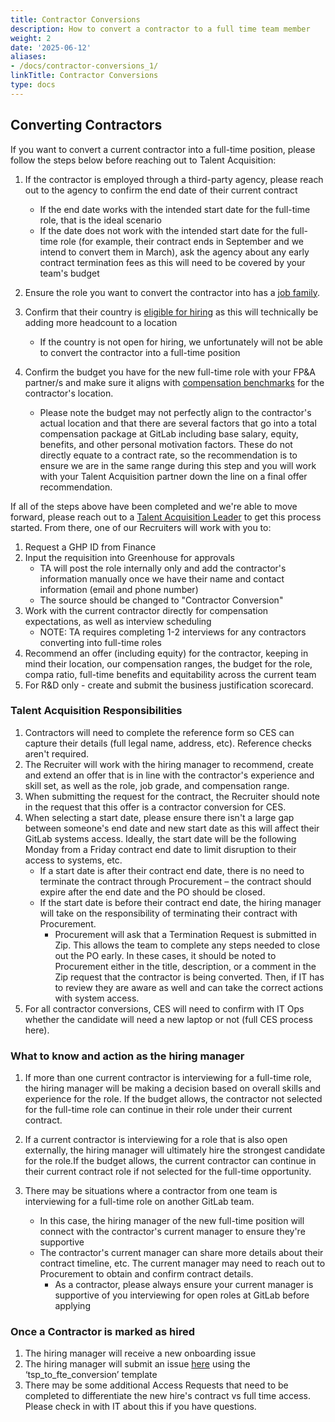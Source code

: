 ```yaml
---
title: Contractor Conversions
description: How to convert a contractor to a full time team member
weight: 2
date: '2025-06-12'
aliases:
- /docs/contractor-conversions_1/
linkTitle: Contractor Conversions
type: docs
---
```


## Converting Contractors

If you want to convert a current contractor into a full-time position, please follow the steps below before reaching out to Talent Acquisition:

1. If the contractor is employed through a third-party agency, please reach out to the agency to confirm the end date of their current contract

   - If the end date works with the intended start date for the full-time role, that is the ideal scenario
   - If the date does not work with the intended start date for the full-time role (for example, their contract ends in September and we intend to convert them in March), ask the agency about any early contract termination fees as this will need to be covered by your team's budget
2. Ensure the role you want to convert the contractor into has a [job family](/job-families/).
3. Confirm that their country is [eligible for hiring](https://comp-calculator.gitlab.net/hiring_status/index) as this will technically be adding more headcount to a location
   - If the country is not open for hiring, we unfortunately will not be able to convert the contractor into a full-time position
4. Confirm the budget you have for the new full-time role with your FP&A partner/s and make sure it aligns with [compensation benchmarks](https://comp-calculator.gitlab.net/) for the contractor's location.
   - Please note the budget may not perfectly align to the contractor's actual location and that there are several factors that go into a total compensation package at GitLab including base salary, equity, benefits, and other personal motivation factors. These do not directly equate to a contract rate, so the recommendation is to ensure we are in the same range during this step and you will work with your Talent Acquisition partner down the line on a final offer recommendation.

If all of the steps above have been completed and we're able to move forward, please reach out to a [Talent Acquisition Leader](/handbook/hiring/recruiting-alignment/) to get this process started. From there, one of our Recruiters will work with you to:

1. Request a GHP ID from Finance
2. Input the requisition into Greenhouse for approvals
   - TA will post the role internally only and add the contractor's information manually once we have their name and contact information (email and phone number)
   - The source should be changed to "Contractor Conversion"
3. Work with the current contractor directly for compensation expectations, as well as interview scheduling
   - NOTE: TA requires completing 1-2 interviews for any contractors converting into full-time roles
4. Recommend an offer (including equity) for the contractor, keeping in mind their location, our compensation ranges, the budget for the role, compa ratio, full-time benefits and equitability across the current team
5. For R&D only - create and submit the business justification scorecard.

### Talent Acquisition Responsibilities

1. Contractors will need to complete the reference form so CES can capture their details (full legal name, address, etc). Reference checks aren't required.
2. The Recruiter will work with the hiring manager to recommend, create and extend an offer that is in line with the contractor's experience and skill set, as well as the role, job grade, and compensation range.
3. When submitting the request for the contract, the Recruiter should note in the request that this offer is a contractor conversion for CES.
4. When selecting a start date, please ensure there isn't a large gap between someone's end date and new start date as this will affect their GitLab systems access. Ideally, the start date will be the following Monday from a Friday contract end date to limit disruption to their access to systems, etc.
   - If a start date is after their contract end date, there is no need to terminate the contract through Procurement – the contract should expire after the end date and the PO should be closed.
   - If the start date is before their contract end date, the hiring manager will take on the responsibility of terminating their contract with Procurement.
      - Procurement will ask that a Termination Request is submitted in Zip. This allows the team to complete any steps needed to close out the PO early. In these cases, it should be noted to Procurement either in the title, description, or a comment in the Zip request that the contractor is being converted. Then, if IT has to review they are aware as well and can take the correct actions with system access.
5. For all contractor conversions, CES will need to confirm with IT Ops whether the candidate will need a new laptop or not (full CES process here).

### What to know and action as the hiring manager

1. If more than one current contractor is interviewing for a full-time role, the hiring manager will be making a decision based on overall skills and experience for the role. If the budget allows, the contractor not selected for the full-time role can continue in their role under their current contract.
2. If a current contractor is interviewing for a role that is also open externally, the hiring manager will ultimately hire the strongest candidate for the role.If the budget allows, the current contractor can continue in their current contract role if not selected for the full-time opportunity.
3. There may be situations where a contractor from one team is interviewing for a full-time role on another GitLab team.

   - In this case, the hiring manager of the new full-time position will connect with the contractor's current manager to ensure they're supportive
   - The contractor's current manager can share more details about their contract timeline, etc. The current manager may need to reach out to Procurement to obtain and confirm contract details.
      - As a contractor, please always ensure your current manager is supportive of you interviewing for open roles at GitLab before applying

### Once a Contractor is marked as hired

1. The hiring manager will receive a new onboarding issue
2. The hiring manager will submit an issue [here](https://gitlab.com/gitlab-com/team-member-epics/employment/-/issues/new) using the ‘tsp_to_fte_conversion’ template
3. There may be some additional Access Requests that need to be completed to differentiate the new hire's contract vs full time access. Please check in with IT about this if you have questions.
